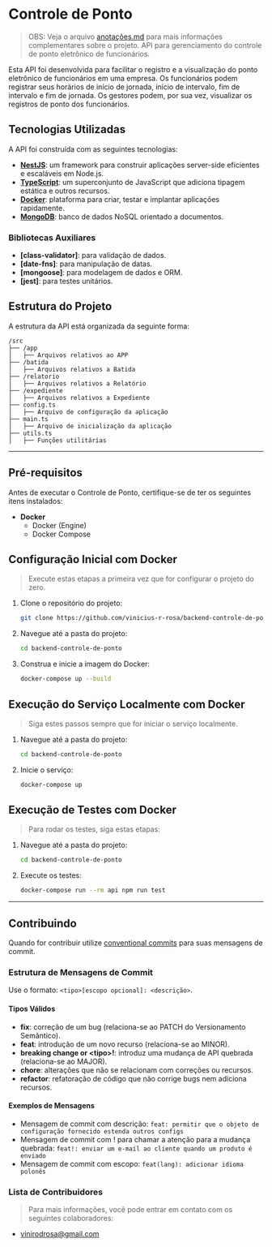 # Controle de Ponto

> OBS: Veja o arquivo [anotações.md](anotações.md) para mais informações complementares sobre o projeto.
> API para gerenciamento do controle de ponto eletrônico de funcionários.

Esta API foi desenvolvida para facilitar o registro e a visualização do ponto eletrônico de funcionários em uma empresa. Os funcionários podem registrar seus horários de início de jornada, início de intervalo, fim de intervalo e fim de jornada. Os gestores podem, por sua vez, visualizar os registros de ponto dos funcionários.

## Tecnologias Utilizadas

A API foi construída com as seguintes tecnologias:

- **[NestJS](https://nestjs.com/)**: um framework para construir aplicações server-side eficientes e escaláveis em Node.js.
- **[TypeScript](https://www.typescriptlang.org/)**: um superconjunto de JavaScript que adiciona tipagem estática e outros recursos.
- **[Docker](https://www.docker.com/)**: plataforma para criar, testar e implantar aplicações rapidamente.
- **[MongoDB](https://www.mongodb.com/)**: banco de dados NoSQL orientado a documentos.

### Bibliotecas Auxiliares

- **[class-validator]**: para validação de dados.
- **[date-fns]**: para manipulação de datas.
- **[mongoose]**: para modelagem de dados e ORM.
- **[jest]**: para testes unitários.

## Estrutura do Projeto

A estrutura da API está organizada da seguinte forma:

``` text
/src
├── /app
│   ├── Arquivos relativos ao APP
├── /batida
│   ├── Arquivos relativos a Batida
├── /relatorio
│   ├── Arquivos relativos a Relatório
├── /expediente
│   ├── Arquivos relativos a Expediente
├── config.ts
│   ├── Arquivo de configuração da aplicação
├── main.ts
│   ├── Arquivo de inicialização da aplicação
├── utils.ts
│   ├── Funções utilitárias
```

---

## Pré-requisitos

Antes de executar o Controle de Ponto, certifique-se de ter os seguintes itens instalados:

- **Docker**
  - Docker (Engine)
  - Docker Compose

## Configuração Inicial com Docker

> Execute estas etapas a primeira vez que for configurar o projeto do zero.

1. Clone o repositório do projeto:

   ```bash
   git clone https://github.com/vinicius-r-rosa/backend-controle-de-ponto.git
   ```

2. Navegue até a pasta do projeto:

   ```bash
   cd backend-controle-de-ponto
   ```

3. Construa e inicie a imagem do Docker:

   ```bash
   docker-compose up --build
   ```

## Execução do Serviço Localmente com Docker

> Siga estes passos sempre que for iniciar o serviço localmente.

1. Navegue até a pasta do projeto:

   ```bash
   cd backend-controle-de-ponto
   ```

2. Inicie o serviço:

   ```bash
   docker-compose up
   ```

## Execução de Testes com Docker

> Para rodar os testes, siga estas etapas:

1. Navegue até a pasta do projeto:

   ```bash
   cd backend-controle-de-ponto
   ```

2. Execute os testes:

   ```bash
   docker-compose run --rm api npm run test
   ```

---

## Contribuindo

Quando for contribuir utilize [conventional commits](https://www.conventionalcommits.org) para suas mensagens de commit.

### Estrutura de Mensagens de Commit

Use o formato: `<tipo>[escopo opcional]: <descrição>`.

#### Tipos Válidos

- **fix**: correção de um bug (relaciona-se ao PATCH do Versionamento Semântico).
- **feat**: introdução de um novo recurso (relaciona-se ao MINOR).
- **breaking change or \<tipo\>!**: introduz uma mudança de API quebrada (relaciona-se ao MAJOR).
- **chore**: alterações que não se relacionam com correções ou recursos.
- **refactor**: refatoração de código que não corrige bugs nem adiciona recursos.

#### Exemplos de Mensagens

- Mensagem de commit com descrição: `feat: permitir que o objeto de configuração fornecido estenda outros configs`
- Mensagem de commit com ! para chamar a atenção para a mudança quebrada: `feat!: enviar um e-mail ao cliente quando um produto é enviado`
- Mensagem de commit com escopo: `feat(lang): adicionar idioma polonês`

### Lista de Contribuidores

> Para mais informações, você pode entrar em contato com os seguintes colaboradores:

- <vinirodrosa@gmail.com>
